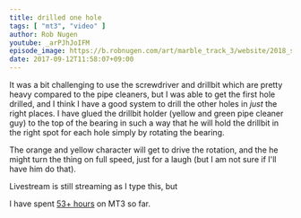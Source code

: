 ```yaml
---
title: drilled one hole
tags: [ "mt3", "video" ]
author: Rob Nugen
youtube: _arPJhJoIFM
episode_image: https://b.robnugen.com/art/marble_track_3/website/2018_sep_02_mt3_placeholder.png
date: 2017-09-12T11:58:07+09:00
---
```


It was a bit challenging to use the screwdriver and drillbit which are
pretty heavy compared to the pipe cleaners, but I was able to get the
first hole drilled, and I think I have a good system to drill the
other holes in *just* the right places.  I have glued the drillbit
holder (yellow and green pipe cleaner guy) to the top of the bearing in
such a way that he will hold the drillbit in the right spot for each
hole simply by rotating the bearing.

The orange and yellow character will get to drive the rotation, and
the he might turn the thing on full speed, just for a laugh (but I am
not sure if I'll have him do that).

Livestream is still streaming as I type this, but

I have spent [53+ hours](
http://www.grun1.com/utils/timeCalc.html?t1=4:14:42&c1=June%202017&t2=10:16:10&c2=July%202017&t3=26:12:06&c3=Aug%202017&t4=1:47:01&c4=1%20Sep%202017&t5=2:06:04&c5=6%20Sep%202017&t6=1:40:20&c6=8%20Sep%202017&t7=2:20:11&c7=9%20Sep%202017&t8=56:19&c8=9%20Sep%202017&t9=20:00&c9=9%20Sep%20extra%2020&t10=1:49:24&c10=11%20Sep%202017&t11=2:03:15&c11=(plus%20time%20approx)%2012%20Sep%202017&mode=0&fs3=1&ft2=1&f3t1=1&f4t0=1&d=:&o4=1&fps=
) on MT3 so far.
